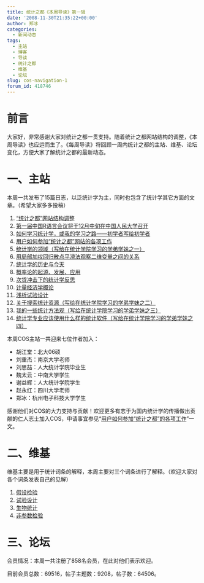 ```yaml
---
title: 统计之都《本周导读》第一辑
date: '2008-11-30T21:35:22+00:00'
author: 郑冰
categories:
  - 新闻动态
tags:
  - 主站
  - 博客
  - 导读
  - 统计之都
  - 维基
  - 论坛
slug: cos-navigation-1
forum_id: 418746
---
```


# 前言

大家好，非常感谢大家对统计之都一贯支持。随着统计之都网站结构的调整，《本周导读》也应运而生了。《每周导读》将回顾一周内统计之都的主站、维基、论坛变化，方便大家了解统计之都的最新动态。<!--more-->

# 一、主站

本周一共发布了15篇日志，以泛统计学为主，同时也包含了统计学其它方面的文章。（希望大家多多投稿）

1. [“统计之都”网站结构调整](/2008/11/cos-restructured/)
1. [第一届中国R语言会议将于12月中旬在中国人民大学召开](/2008/11/r-conference-notice/)
1. [如何学习统计学，或我的学习之路——初学者写给初学者](/2008/11/how-to-learn-statistics-by-jthu/)
1. [用户如何参加“统计之都”网站的各项工作](/2008/11/how-to-work-with-cos/)
1. [统计学的领域（写给在统计学院学习的学弟学妹之一）](/2008/11/domain-of-statistics-by-yihui/)
1. [用局部加权回归散点平滑法观察二维变量之间的关系](/2008/11/lowess-to-explore-bivariate-correlation-by-yihui/)
1. [统计学的历史与今天](/2008/11/statistics-history-and-today/)
1. [概率论的起源、发展、应用](/2008/11/probability-theory-origin-development-application/)
1. [次贷冲击下的统计学反思](/2008/11/subprimestat/)
1. [计量经济学概论](/2008/11/an-introduction-to-econometrics/)
1. [浅析试验设计](/2008/11/experiment-design/)
1. [关于搜索统计资源（写给在统计学院学习的学弟学妹之二）](/2008/11/how-to-search-for-statistics-resources/)
1. [我的一些统计方法观（写给在统计学院学习的学弟学妹之三）](/2008/11/outlook-on-statistical-methods/)
1. [统计学专业应该使用什么样的统计软件（写给在统计学院学习的学弟学妹之四）](/2008/11/which-statistical-software-should-we-use/)

本周COS主站一共迎来七位作者加入：

  * 胡江堂：北大06硕
  * 刘重杰：南京大学老师
  * 刘思喆：人大统计学院毕业生
  * 魏太云：中南大学学生
  * 谢益辉：人大统计学院学生
  * 赵永红：四川大学老师
  * 郑冰：杭州电子科技大学学生

感谢他们对COS的大力支持与贡献！欢迎更多有志于为国内统计学的传播做出贡献的仁人志士加入COS，申请事宜参见“[用户如何参加“统计之都”的各项工作](/2008/11/how-to-work-with-cos/ "用户如何参加“统计之都”的各项工作")”一文。

# 二、维基

维基主要是用于统计词条的解释，本周主要对三个词条进行了解释。（欢迎大家对各个词条发表自己的见解）

  1. [假设检验](https://cos.name/wiki/htest/start)
  2. [试验设计](https://cos.name/wiki/doe/start)
  3. [生物统计](https://cos.name/wiki/biostat/start)
  4. [非参数检验](https://cos.name/wiki/nonparametric/start)

# 三、论坛

会员情况：本周一共注册了858名会员，在此对他们表示欢迎。

目前会员总数：69516，帖子主题数：9208，帖子数：64506。
